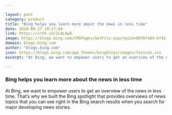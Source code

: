 ```yaml
---

layout: post
category: product
title: "Bing helps you learn more about the news in less time"
date: 2018-08-27 19:27:04
link: https://vrhk.co/2LAL6w8
image: https://blogs.bing.com/CMSPages/GetFile.aspx?guid=0070fe84-bf42-4d6c-92e9-55ea84ce88fc
domain: blogs.bing.com
author: "blogs.bing.com"
icon: https://blogs.bing.com/app_themes/bingblogs/images/favicon.ico
excerpt: "At Bing, we want to empower users to get an overview of the news in less time. That’s why we built the Bing spotlight that provides overviews of news topics that you can see right in the Bing search results when you search for major developing news stories."

---
```


### Bing helps you learn more about the news in less time

At Bing, we want to empower users to get an overview of the news in less time. That’s why we built the Bing spotlight that provides overviews of news topics that you can see right in the Bing search results when you search for major developing news stories.